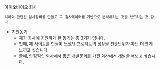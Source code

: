 아이오바이오
회사
~~~
치아와 관련된 검사장비를 만들고 그 검사데이터를 기반으로 분석하려는 것을 만드려는 것 같다.
~~~

- 지원동기
  - 제가 회사에 지원하게 된 동기는 총 3가지 입니다.
  - 첫째, 제 사이트를 만들며 느꼈던 프로덕트의 성장을 천명단위가 아닌 더 크게 느끼고 싶습니다.
  - 둘째, 안정적인 회사에서 좋은 개발문화를 가진 회사에서 개발을 해보고 싶습니다.